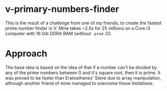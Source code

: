 # v-primary-numbers-finder
This is the result of a challenge from one of my friends, to create the fastest prime number finder in V. Mine takes ~2.5s for 25 millions on a Core i3 computer with 16 Gib DDR4 RAM (without `-prod` :D).

# Approach
The base idea is based on the idea of that if a number can't be divided by any of the prime numbers between 0 and it's square root, then it is prime. It was proved to be faster than Eratosthenes' Sieve due to array manipulation, although another friend of mine managed to overcome these limitations.